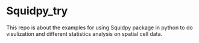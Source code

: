 # Squidpy_try

This repo is about the examples for using Squidpy package in python to do visulization and different statistics analysis on spatial cell data.
